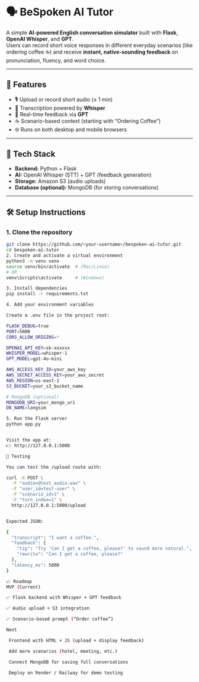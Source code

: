 # 🗣️ BeSpoken AI Tutor

A simple **AI-powered English conversation simulator** built with **Flask**, **OpenAI Whisper**, and **GPT**.  
Users can record short voice responses in different everyday scenarios (like ordering coffee ☕️) and receive **instant, native-sounding feedback** on pronunciation, fluency, and word choice.

---

## 🚀 Features
- 🎙️ Upload or record short audio (≤ 1 min)
- 🧠 Transcription powered by **Whisper**
- 💬 Real-time feedback via **GPT**
- ☕️ Scenario-based context (starting with “Ordering Coffee”)
- 🌐 Runs on both desktop and mobile browsers

---

## 🧩 Tech Stack
- **Backend:** Python + Flask  
- **AI:** OpenAI Whisper (STT) + GPT (feedback generation)  
- **Storage:** Amazon S3 (audio uploads)  
- **Database (optional):** MongoDB (for storing conversations)

---

## 🛠️ Setup Instructions

### 1. Clone the repository
```bash
git clone https://github.com/<your-username>/bespoken-ai-tutor.git
cd bespoken-ai-tutor
2. Create and activate a virtual environment
python3 -m venv venv
source venv/bin/activate  # (Mac/Linux)
# OR
venv\Scripts\activate     # (Windows)

3. Install dependencies
pip install -r requirements.txt

4. Add your environment variables

Create a .env file in the project root:

FLASK_DEBUG=true
PORT=5000
CORS_ALLOW_ORIGINS=*

OPENAI_API_KEY=sk-xxxxxx
WHISPER_MODEL=whisper-1
GPT_MODEL=gpt-4o-mini

AWS_ACCESS_KEY_ID=your_aws_key
AWS_SECRET_ACCESS_KEY=your_aws_secret
AWS_REGION=us-east-1
S3_BUCKET=your_s3_bucket_name

# MongoDB (optional)
MONGODB_URI=your_mongo_uri
DB_NAME=langsim

5. Run the Flask server
python app.py


Visit the app at:
👉 http://127.0.0.1:5000

🧪 Testing

You can test the /upload route with:

curl -X POST \
  -F "audio=@test_audio.wav" \
  -F "user_id=test-user" \
  -F "scenario_id=1" \
  -F "turn_index=1" \
  http://127.0.0.1:5000/upload


Expected JSON:

{
  "transcript": "I want a coffee.",
  "feedback": {
    "tip": "Try 'Can I get a coffee, please?' to sound more natural.",
    "rewrite": "Can I get a coffee, please?"
  },
  "latency_ms": 5000
}

📈 Roadmap
MVP (Current)

✅ Flask backend with Whisper + GPT feedback

✅ Audio upload + S3 integration

✅ Scenario-based prompt (“Order coffee”)

Next

 Frontend with HTML + JS (upload + display feedback)

 Add more scenarios (hotel, meeting, etc.)

 Connect MongoDB for saving full conversations

 Deploy on Render / Railway for demo testing
